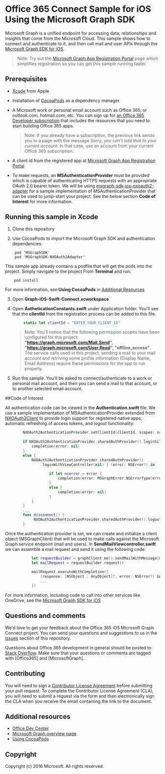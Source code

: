 # Office 365 Connect Sample for iOS Using the Microsoft Graph SDK

Microsoft Graph is a unified endpoint for accessing data, relationships and insights that come from the Microsoft Cloud. This sample shows how to connect and authenticate to it, and then call mail and user APIs through the [Microsoft Graph SDK for iOS](https://github.com/microsoftgraph/msgraph-sdk-ios).

> Note: Try out the [Microsoft Graph App Registration Portal](https://graph.microsoft.io/en-us/app-registration) page which simplifies registration so you can get this sample running faster.
 
## Prerequisites
* [Xcode](https://developer.apple.com/xcode/downloads/) from Apple
* Installation of [CocoaPods](https://guides.cocoapods.org/using/using-cocoapods.html)  as a dependency manager.
* A Microsoft work or personal email account such as Office 365, or outlook.com, hotmail.com, etc. You can sign up for [an Office 365 Developer subscription](https://profile.microsoft.com/RegSysProfileCenter/wizardnp.aspx?wizid=14b845d0-938c-45af-b061-f798fbb4d170&lcid=1033) that includes the resources that you need to start building Office 365 apps.

     > Note: If you already have a subscription, the previous link sends you to a page with the message *Sorry, you can’t add that to your current account*. In that case, use an account from your current Office 365 subscription.    
* A client id from the registered app at [Microsoft Graph App Registration Portal](https://graph.microsoft.io/en-us/app-registration)
* To make requests, an **MSAuthenticationProvider** must be provided which is capable of authenticating HTTPS requests with an appropriate OAuth 2.0 bearer token. We will be using [msgraph-sdk-ios-nxoauth2-adapter](https://github.com/microsoftgraph/msgraph-sdk-ios-nxoauth2-adapter) for a sample implementation of MSAuthenticationProvider that can be used to jump-start your project. See the below section **Code of Interest** for more information.

       
## Running this sample in Xcode

1. Clone this repository
2. Use CocoaPods to import the Microsoft Graph SDK and authentication dependencies:
        
		pod 'MSGraphSDK'
		pod 'MSGraphSDK-NXOAuth2Adapter'


 This sample app already contains a podfile that will get the pods into  the project. Simply navigate to the project From **Terminal** and run: 
        
        pod install
        
   For more information, see **Using CocoaPods** in [Additional Resources](#AdditionalResources)
  
3. Open **Graph-iOS-Swift-Connect.xcworkspace**
4. Open **AutheticationConstants.swift** under Application folder. You'll see that the **clientId** from the registration process can be added to this file.

   ```swift
        static let clientId = "ENTER_YOUR_CLIENT_ID"
   ```    
    > Note: You'll notice that the following permission scopes have been configured for this project: **"https://graph.microsoft.com/Mail.Send", "https://graph.microsoft.com/User.Read", "offline_access"**. The service calls used in this project, sending a mail to your mail account and retriving some profile information (Display Name, Email Address) require these permissions for the app to run properly.


5. Run the sample. You'll be asked to connect/authenticate to a work or personal mail account, and then you can send a mail to that account, or to another selected email account.


##Code of Interest

All authentication code can be viewed in the **Authentication.swift** file. We use a sample implementation of MSAuthenticationProvider extended from [NXOAuth2Client](https://github.com/nxtbgthng/OAuth2Client) to provide login support for registered native apps, automatic refreshing of access tokens, and logout functionality:
```swift
        NXOAuth2AuthenticationProvider.setClientId(clientId, scopes: scopes)
        
        if NXOAuth2AuthenticationProvider.sharedAuthProvider().loginSilent() == true {
            completion(error: nil)
        }
        else {
            NXOAuth2AuthenticationProvider.sharedAuthProvider()
                .loginWithViewController(nil) { (error: NSError?) in
                    
                    if let nserror = error {
                        completion(error: MSGraphError.NSErrorType(error: nserror))
                    }
                    else {
                        completion(error: nil)
                    }
            }
        }
        ...
        func disconnect() {
     	     NXOAuth2AuthenticationProvider.sharedAuthProvider().logout()
        }

```


Once the authentication provider is set, we can create and initialize a client object (MSGraphClient) that will be used to make calls against the Microsoft Graph service endpoint (mail and users). In **SendMailViewcontroller.swift** we can assemble a mail request and send it using the following code:

```swift
            let requestBuilder = graphClient.me().sendMailWithMessage(message, saveToSentItems: false)
            let mailRequest = requestBuilder.request()
            
            mailRequest.executeWithCompletion({
                (response: [NSObject : AnyObject]?, error: NSError?) in
                ...
            })

```

For more information, including code to call into other services like OneDrive, see the [Microsoft Graph SDK for iOS](https://github.com/microsoftgraph/msgraph-sdk-ios)

## Questions and comments

We'd love to get your feedback about the Office 365 iOS Microsoft Graph Connect project. You can send your questions and suggestions to us in the [Issues]() section of this repository.

Questions about Office 365 development in general should be posted to [Stack Overflow](http://stackoverflow.com/questions/tagged/Office365+API). Make sure that your questions or comments are tagged with [Office365] and [MicrosoftGraph].

## Contributing
You will need to sign a [Contributor License Agreement](https://cla.microsoft.com/) before submitting your pull request. To complete the Contributor License Agreement (CLA), you will need to submit a request via the form and then electronically sign the CLA when you receive the email containing the link to the document. 


## Additional resources

* [Office Dev Center](http://dev.office.com/)
* [Microsoft Graph overview page](https://graph.microsoft.io)
* [Using CocoaPods](https://guides.cocoapods.org/using/using-cocoapods.html)

## Copyright
Copyright (c) 2016 Microsoft. All rights reserved.

